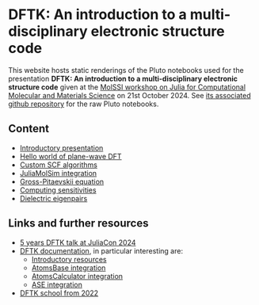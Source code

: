 # DFTK: An introduction to a multi-disciplinary electronic structure code

This website hosts static renderings of the Pluto notebooks used for the presentation
**DFTK: An introduction to a multi-disciplinary electronic structure code** given at
the [MolSSI workshop on Julia for Computational Molecular and Materials Science](https://juliamolsim.org/molssi_workshop/)
on 21st October 2024.
See [its associated github repository](https://github.com/mfherbst/demo-molssi-workshop-dftk)
for the raw Pluto notebooks.

## Content

- [Introductory presentation](dftk_multidisciplinary.pdf)
- [Hello world of plane-wave DFT](0_hello_wordl.html)
- [Custom SCF algorithms](1_custom_scf.html)
- [JuliaMolSim integration](2_juliamolsim_integration.html)
- [Gross-Pitaevskii equation](3_gpe.html)
- [Computing sensitivities](4_sensitivities.html)
- [Dielectric eigenpairs](5_dielectric_eigenpairs.html)


## Links and further resources

- [5 years DFTK talk at JuliaCon 2024](https://www.youtube.com/watch?v=ox_j2zKOuIk)
- [DFTK documentation](https://docs.dftk.org/), in particular interesting are:
  * [Introductory resources](https://docs.dftk.org/dev/guide/introductory_resources/)
  * [AtomsBase integration](https://docs.dftk.org/dev/ecosystem/atomsbase/)
  * [AtomsCalculator integration](https://docs.dftk.org/dev/ecosystem/atomscalculators/)
  * [ASE integration](https://docs.dftk.org/dev/ecosystem/atomistic_simulation_environment/)
- [DFTK school from 2022](https://school2022.dftk.org/)
